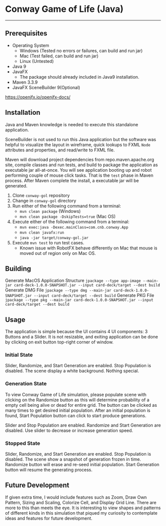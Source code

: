 # Conway Game of Life (Java)
---
## Prerequisites
- Operating System
  - Windows (Tested no errors or failures, can build and run jar)
  - Mac (Test failed, can build and run jar)
  - Linux (Untested)
- Java 9
- JavaFX
  - The package should already included in Java9 installation.
- Maven 3.3.9
- JavaFX SceneBuilder 9(Optional)

https://openjfx.io/openjfx-docs/

## Installation

Java and Maven knowledge is needed to execute this standalone application. 

SceneBuilder is not used to run this Java application but the software was helpful to visualize the layout in wireframe, quick lookups to FXML `Node` attributes and properties, and read/write to FXML file. 

Maven will download project dependencies from repo.maven.apache.org site, compile classes and run tests, and build to package the application as executable jar all-at-once. You will see application booting up and robot performing couple of mouse click tasks. That is the `test` phase in Maven process. After Maven complete the install, a executable jar will be generated.

1. Clone `conway-gol` repository
2. Change in `conway-gol` directory
3. Run either of the following command from a terminal:
   - `mvn clean package` (Windows)
   - `mvn clean package -DskipTests=true` (Mac OS)
4. Execute either of the following command from a terminal:
   - `mvn exec:java -Dexec.mainClass=com.cnb.conway.App`
   - `mvn clean javafx:run`
   - `java -jar target/conway-gol.jar`
5. Execute `mvn test` to run test cases.
   - Known issue with RobotFX behave differently on Mac that mouse is moved out of region only on Mac OS. 

## Building

Generate MacOS Application Structure `jpackage --type app-image --main-jar card-deck-1.0.0-SNAPSHOT.jar --input card-deck/target --dest build`
Generate DMG File `jpackage --type dmg --main-jar card-deck-1.0.0-SNAPSHOT.jar --input card-deck/target --dest build`
Generate PKG File `jpackage --type pkg --main-jar card-deck-1.0.0-SNAPSHOT.jar --input card-deck/target --dest build`

## Usage

The application is simple because the UI contains 4 UI components: 3 Buttons and a Slider. It is not resizable, and exiting application can be done by clicking on exit button top-right corner of window.

### Initial State

Slider, Randomize, and Start Generation are enabled. Stop Population is disabled. The scene display a white background. Nothing special.

### Generation State

To view Conway Game of Life simulation, please populate scene with clicking on the Randomize button as this will determine probability of a empty cell being alive or dead for entire grid. The button can be clicked as many times to get desired initial population. After an initial population is found, Start Population button can click to start produce generations.

Slider and Stop Population are enabled. Randomize and Start Generation are disabled. Use slider to decrease or increase generation speed.

### Stopped State

Slider, Randomize, and Start Generation are enabled. Stop Population is disabled. The scene show a snapshot of generation frozen in time. Randomize button will erase and re-seed initial population. Start Generation button will resume the generating process.

## Future Development
If given extra time, I would include features such as Zoom, Draw Own Pattern, Sizing and Scaling, Colorize Cell, and Display Grid Line. There are more to this than meets the eye. It is interesting to view shapes and patterns of different kinds in this simulation that piqued my curiosity to contemplate ideas and features for future development.
